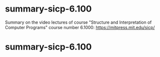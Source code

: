 # summary-sicp-6.100

Summary on the video lectures of course "Structure
and Interpretation of Computer Programs" course
number 6.1000: https://mitpress.mit.edu/sicp/


# summary-sicp-6.100

